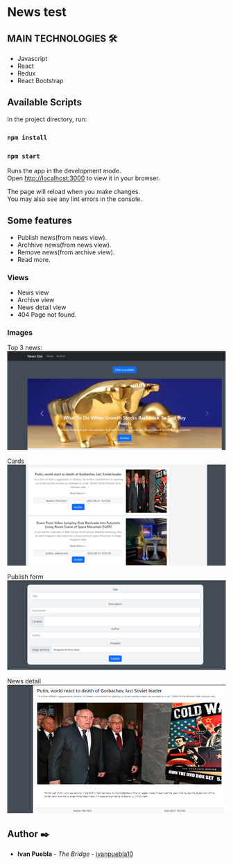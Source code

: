 # News test 
## MAIN TECHNOLOGIES 🛠️
- Javascript
- React
- Redux
- React Bootstrap
## Available Scripts

In the project directory, run:

### `npm install`
### `npm start`

Runs the app in the development mode.\
Open [http://localhost:3000](http://localhost:3000) to view it in your browser.

The page will reload when you make changes.\
You may also see any lint errors in the console.

## Some features
* Publish news(from news view).
* Archhive news(from news view).
* Remove news(from archive view).
* Read more.
### Views
* News view
* Archive view
* News detail view
* 404 Page not found.

### Images
Top 3 news:
![foto](./src/images/carousel.png)

Cards
![foto](./src/images/newcards.png)

Publish form
![foto](./src/images/publishform.png)

News detail
![foto](./src/images/newsdetail.png)


## Author ✒️
* **Ivan Puebla** - *The Bridge* - [ivanpuebla10](https://github.com/ivanpuebla10)

